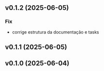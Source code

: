 ## v0.1.2 (2025-06-05)

### Fix

- corrige estrutura da documentação e tasks

## v0.1.1 (2025-06-05)

## v0.1.0 (2025-06-04)
